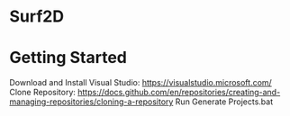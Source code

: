 # Surf2D

# Getting Started
  Download and Install Visual Studio: https://visualstudio.microsoft.com/
  Clone Repository: https://docs.github.com/en/repositories/creating-and-managing-repositories/cloning-a-repository
  Run Generate Projects.bat
  
